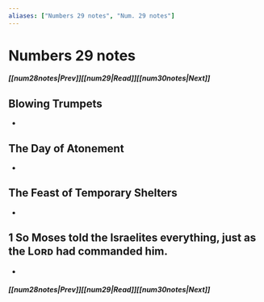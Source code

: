 ```yaml
---
aliases: ["Numbers 29 notes", "Num. 29 notes"]
---
```

# Numbers 29 notes
##### <span class=arrow-left></span>[[num28notes|Prev]]<span class=navigation-separator></span>[[num29|Read]]<span class=navigation-separator></span>[[num30notes|Next]]<span class=arrow-right></span>
## Blowing Trumpets
- 
## The Day of Atonement
- 
## The Feast of Temporary Shelters
- 
## 1 So Moses told the Israelites everything, just as the Lᴏʀᴅ had commanded him.
- 
##### <span class=arrow-left></span>[[num28notes|Prev]]<span class=navigation-separator></span>[[num29|Read]]<span class=navigation-separator></span>[[num30notes|Next]]<span class=arrow-right></span>